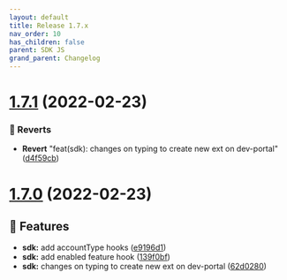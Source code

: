 ```yaml
---
layout: default
title: Release 1.7.x
nav_order: 10
has_children: false
parent: SDK JS
grand_parent: Changelog
---
```


# [1.7.1](https://github.com/lumapps/lumapps-sdk-js/compare/v1.7.0...v1.7.1) (2022-02-23)


### 🐛 Reverts

- **Revert** "feat(sdk): changes on typing to create new ext on dev-portal" ([d4f59cb](https://github.com/lumapps/lumapps-sdk-js/commit/d4f59cbfea79a47d8a07cb12d374220839978295))


# [1.7.0](https://github.com/lumapps/lumapps-sdk-js/compare/v1.6.0...v1.7.0) (2022-02-23)

## 🚀 Features

- **sdk:** add accountType hooks ([e9196d1](https://github.com/lumapps/lumapps-sdk-js/commit/e9196d1b10cd5198d8c8d5686f49830a74b72d7e))
- **sdk:** add enabled feature hook ([139f0bf](https://github.com/lumapps/lumapps-sdk-js/commit/139f0bf351d7bb0a473962e3a91e66656b6d4559))
- **sdk:** changes on typing to create new ext on dev-portal ([62d0280](https://github.com/lumapps/lumapps-sdk-js/commit/62d02805f28b230cdcca26a6df1674c155ac4139))
